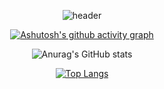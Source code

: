 <div align="center">

  ![header](https://capsule-render.vercel.app/api?type=transparent&fontColor=d6c6b6&height=150&section=header&text=i'm%20zeun&fontSize=80)

  [![Ashutosh's github activity graph](https://activity-graph.herokuapp.com/graph?username=zeunxx&bg_color=f6e6d1&color=ffffff&line=d6c6b6&point=d6c6b6&area=true&hide_border=true&area_color=ffffff&height=300)](https://github.com/ashutosh00710/github-readme-activity-graph)

<p align="center">
  
 ![Anurag's GitHub stats](https://github-readme-stats.vercel.app/api?username=zeunxx&show_icons=true&theme=graywhite&title_color=d6c6b6&text_color=c1b5a9&icon_color=c1b5a9)


  [![Top Langs](https://github-readme-stats.vercel.app/api/top-langs/?username=anuraghazra&layout=compact&title_color=d6c6b6&text_color=c1b5a9&icon_color=c1b5a9)](https://github.com/anuraghazra/github-readme-stats)
</p>

</div>
